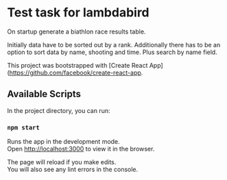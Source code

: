 # Test task for lambdabird

On startup generate a biathlon race results table.

Initially data have to be sorted out by a rank.
Additionally there has to be an option to sort data by name, shooting and time.
Plus search by name field. 

This project was bootstrapped with [Create React App](https://github.com/facebook/create-react-app.

## Available Scripts

In the project directory, you can run:

### `npm start`

Runs the app in the development mode.\
Open [http://localhost:3000](http://localhost:3000) to view it in the browser.

The page will reload if you make edits.\
You will also see any lint errors in the console.


